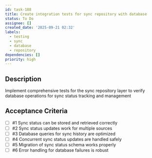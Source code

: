 ```yaml
---
id: task-188
title: Create integration tests for sync repository with database
status: To Do
assignee: []
created_date: '2025-09-21 02:32'
labels:
  - testing
  - sync
  - database
  - repository
dependencies: []
priority: high
---
```


## Description

<!-- SECTION:DESCRIPTION:BEGIN -->
Implement comprehensive tests for the sync repository layer to verify database operations for sync status tracking and management
<!-- SECTION:DESCRIPTION:END -->

## Acceptance Criteria
<!-- AC:BEGIN -->
- [ ] #1 Sync status can be stored and retrieved correctly
- [ ] #2 Sync status updates work for multiple sources
- [ ] #3 Database queries for sync history are optimized
- [ ] #4 Concurrent sync status updates are handled safely
- [ ] #5 Migration of sync status schema works properly
- [ ] #6 Error handling for database failures is robust
<!-- AC:END -->
